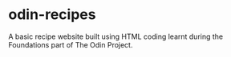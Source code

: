 # odin-recipes
A basic recipe website built using HTML coding learnt during the Foundations part of The Odin Project.
